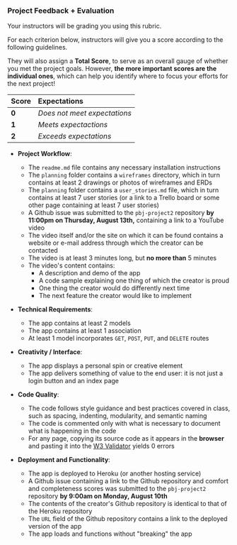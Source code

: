 ### Project Feedback + Evaluation

Your instructors will be grading you using this rubric.

For each criterion below, instructors will give you a score according to the following guidelines.

They will also assign a **Total Score**, to serve as an overall gauge of whether you met the project goals. However, __the more important scores are the individual ones__, which can help you identify where to focus your efforts for the next project!

| Score | Expectations |
| :---- | :----------- |
| **0** | _Does not meet expectations_ |
| **1** | _Meets expectactions_ |
| **2** | _Exceeds expectations_ |

- __Project Workflow__: 
  - The `readme.md` file contains any necessary installation instructions
  - The `planning` folder contains a `wireframes` directory, which in turn contains at least 2 drawings or photos of wireframes and ERDs
  - The `planning` folder contains a `user_stories.md` file, which in turn contains at least 7 user stories (or a link to a Trello board or some other page containing at least 7 user stories)
  - A Github issue was submitted to the `pbj-project2` repository **by 11:00pm on Thursday, August 13th,** containing a link to a YouTube video
  - The video itself and/or the site on which it can be found contains a website or e-mail address through which the creator can be contacted
  - The video is at least 3 minutes long, but **no more than** 5 minutes
  - The video's content contains:
    - A description and demo of the app
    - A code sample explaining one thing of which the creator is proud
    - One thing the creator would do differently next time
    - The next feature the creator would like to implement

- __Technical Requirements__:
  - The app contains at least 2 models
  - The app contains at least 1 association
  - At least 1 model incorporates `GET`, `POST`, `PUT`, and `DELETE` routes 

- __Creativity / Interface__:
  - The app displays a personal spin or creative element
  - The app delivers something of value to the end user: it is not just a login button and an index page

- __Code Quality__:
  - The code follows style guidance and best practices covered in class, such as spacing, indenting, modularity, and semantic naming
  - The code is commented only with what is necessary to document what is happening in the code
  - For any page, copying its source code as it appears in the **browser** and pasting it into the [W3 Validator](http://validator.w3.org) yields 0 errors

- __Deployment and Functionality__: 
  - The app is deployed to Heroku (or another hosting service)
  - A Github issue containing a link to the Github repository and comfort and completeness scores was submitted to the `pbj-project2` repository **by 9:00am on Monday, August 10th**
  - The contents of the creator's Github repository is identical to that of the Heroku repository
  - The `URL` field of the Github repository contains a link to the deployed version of the app
  - The app loads and functions without "breaking" the app
